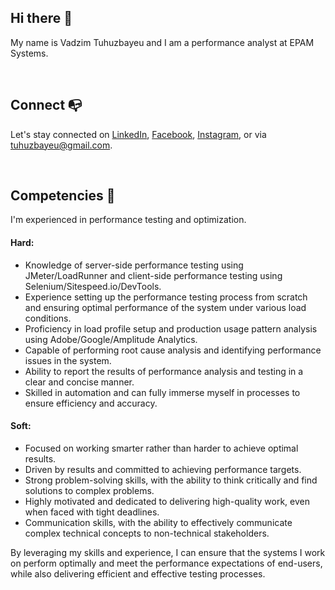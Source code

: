 ## Hi there 👋
My name is Vadzim Tuhuzbayeu and I am a performance analyst at EPAM Systems.

<br />

## Connect 📭
Let's stay connected on [LinkedIn](https://www.linkedin.com/in/tuhuzbayeu/), [Facebook](https://www.facebook.com/tuhuzbayeu/), [Instagram](https://www.instagram.com/tuhuzbayeu/), or via [tuhuzbayeu@gmail.com](mailto:tuhuzbayeu@gmail.com).

<br />

## Competencies 💪
I'm experienced in performance testing and optimization.

#### Hard:
* Knowledge of server-side performance testing using JMeter/LoadRunner and client-side performance testing using Selenium/Sitespeed.io/DevTools.
* Experience setting up the performance testing process from scratch and ensuring optimal performance of the system under various load conditions.
* Proficiency in load profile setup and production usage pattern analysis using Adobe/Google/Amplitude Analytics.
* Capable of performing root cause analysis and identifying performance issues in the system.
* Ability to report the results of performance analysis and testing in a clear and concise manner.
* Skilled in automation and can fully immerse myself in processes to ensure efficiency and accuracy.

#### Soft:
* Focused on working smarter rather than harder to achieve optimal results.
* Driven by results and committed to achieving performance targets.
* Strong problem-solving skills, with the ability to think critically and find solutions to complex problems.
* Highly motivated and dedicated to delivering high-quality work, even when faced with tight deadlines.
* Communication skills, with the ability to effectively communicate complex technical concepts to non-technical stakeholders.

By leveraging my skills and experience, I can ensure that the systems I work on perform optimally and meet the performance expectations of end-users, while also delivering efficient and effective testing processes.
